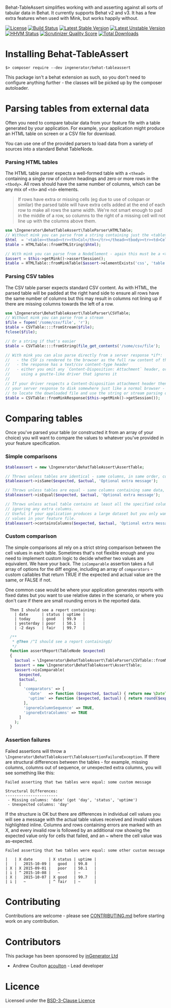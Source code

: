Behat-TableAssert simplifies working with and asserting against all sorts of tabular data in Behat. It currently
supports Behat v2 and v3. It has a few extra features when used with Mink, but works happily without.

[![License](https://poser.pugx.org/ingenerator/behat-tableassert/license.svg)](https://packagist.org/packages/ingenerator/behat-tableassert)
[![Build Status](https://travis-ci.org/ingenerator/behat-tableassert.svg?branch=master)](https://travis-ci.org/ingenerator/behat-tableassert)
[![Latest Stable Version](https://poser.pugx.org/ingenerator/behat-tableassert/v/stable.svg)](https://packagist.org/packages/ingenerator/behat-tableassert)
[![Latest Unstable Version](https://poser.pugx.org/ingenerator/behat-tableassert/v/unstable.svg)](https://packagist.org/packages/ingenerator/behat-tableassert)
[![HHVM Status](http://hhvm.h4cc.de/badge/ingenerator/behat-tableassert.svg?branch=master)](http://hhvm.h4cc.de/package/ingenerator/behat-tableassert)
[![Scrutinizer Quality Score](https://scrutinizer-ci.com/g/ingenerator/behat-tableassert/badges/quality-score.png?s=ad84e95fc2405712f88a96d89b4f31dfe5c80fae)](https://scrutinizer-ci.com/g/ingenerator/behat-tableassert/)
[![Total Downloads](https://poser.pugx.org/ingenerator/behat-tableassert/downloads.svg)](https://packagist.org/packages/ingenerator/behat-tableassert)


# Installing Behat-TableAssert

`$> composer require --dev ingenerator/behat-tableassert`

This package isn't a behat extension as such, so you don't need to configure anything further - the classes will be
picked up by the composer autoloader.

# Parsing tables from external data

Often you need to compare tabular data from your feature file with a table generated by your application. For example,
your application might produce an HTML table on screen or a CSV file for download.

You can use one of the provided parsers to load data from a variety of sources into a standard Behat TableNode.

### Parsing HTML tables

The HTML table parser expects a well-formed table with a `<thead>` containing a single row of column headings and zero
or more rows in the `<tbody>`. All rows should have the same number of columns, which can be any mix of `<th>` and
`<td>` elements.

> If rows have extra or missing cells (eg due to use of colspan or similar) the parsed table will have extra cells
  added at the end of each row to make all rows the same width. We're not smart enough to pad in the middle of a row,
  so columns to the right of a missing cell will not line up with the columns above them.

```php
use \Ingenerator\BehatTableAssert\TableParser\HTMLTable;
// Without mink you can parse from a string containing just the <table> tag and children
$html  = '<table><thead><tr><th>Col</th></tr></thead><tbody><tr><td>Cell</td></tr></tbody></table>';
$table = HTMLTable::fromHTMLString($html);

// With mink you can parse from a NodeElement - again this must be a <table> element
$assert = $this->getMink()->assertSession();
$table = HTMLTable::fromMinkTable($assert->elementExists('css', 'table'));
```

### Parsing CSV tables

The CSV table parser expects standard CSV content. As with HTML, the parsed table will be padded at the right hand side
to ensure all rows have the same number of columns but this may result in columns not lining up if there are missing
columns towards the left of a row.

```php
use \Ingenerator\BehatTableAssert\TableParser\CSVTable;
// Without mink you can parse from a stream
$file = fopen('/some/csv/file', 'r');
$table = CSVTable::::fromStream($file);
fclose($file);

// Or a string if that's easier
$table = CSVTable::::fromString(file_get_contents('/some/csv/file');

// With mink you can also parse directly from a server response *if*:
//   - the CSV is rendered to the browser as the full raw content of the response
//   - the response has a text/csv content-type header
//   - either you omit any `Content-Disposition: Attachment` header, or you're
//     using a goutte-like driver that ignores it
//
// If your driver respects a Content-Disposition attachment header then it will save
// your server response to disk somewhere just like a normal browser - you will need
// to locate the downloaded file and use the string or stream parsing option.
$table = CSVTable::fromMinkResponse($this->getMink()->getSession());
```


# Comparing tables

Once you've parsed your table (or constructed it from an array of your choice) you will want to compare the values
to whatever you've provided in your feature specification.

### Simple comparisons

```php
$tableassert = new \Ingenerator\BehatTableAssert\AssertTable;

// Throws unless tables are identical - same columns, in same order, containing same data
$tableassert->isSame($expected, $actual, 'Optional extra message');

// Throws unless tables are equal - same columns containing same data, but in any order
$tableassert->isEqual($expected, $actual, 'Optional extra message');

// Throws unless actual table contains at least all the specified columns with the same data,
// ignoring any extra columns.
// Useful if your application produces a large dataset but you only want to specify a few
// values in your feature file.
$tableassert->containsColumns($expected, $actual, 'Optional extra message');
```

### Custom comparison

The simple comparisons all rely on a strict string comparison between the cell values in each table. Sometimes that's
not flexible enough and you need to implement custom logic to decide whether two values are equivalent. We have your
back. The `isComparable` assertion takes a full array of options for the diff engine, including an array of
`comparators` -  custom callables that return TRUE if the expected and actual value are the same, or FALSE if not.

One common case would be where your application generates reports with fixed dates but you want to use relative dates
in the scenario, or where you don't care if there are small rounding errors in the reported data.

```gherkin
  Then I should see a report containing:
    | date      | status | uptime |
    | today     | good   | 99.9   |
    | yesterday | poor   | 50.1   |
    | -2 days   | fair   | 99.7   |
```

```php
  /**
   * @Then /^I should see a report containing$/
   */
  function assertReport(TableNode $expected)
  {
    $actual = \Ingenerator\BehatTableAssert\TableParser\CSVTable::fromMinkResponse($this->getMink()->getSession());
    $assert = new \Ingenerator\BehatTableAssert\AssertTable;
    $assert->isComparable(
      $expected,
      $actual,
      [
        'comparators' => [
          'date'   => function ($expected, $actual) { return new \DateTime($expected) == new \DateTime($actual); },
          'uptime' => function ($expected, $actual) { return round($expected, 0) == round($actual, 0); },
        ],
        'ignoreColumnSequence' => TRUE,
        'ignoreExtraColumns' => TRUE
      ]
    );
  }
```

### Assertion failures

Failed assertions will throw a `\Ingenerator\BehatTableAssert\TableAssertionFailureException`. If there are structural
differences between the tables - for example, missing columns, columns out of sequence, or unexpected extra columns, you
will see something like this:

```
Failed asserting that two tables were equal: some custom message

Structural Differences:
-----------------------
 - Missing columns: 'date' (got 'day', 'status', 'uptime')
 - Unexpected columns: 'day'
```

If the structure is OK but there are differences in individual cell values you will see a message with the actual table
values received and invalid values highlighted inline. Columns and rows containing errors are marked with an X, and
every invalid row is followed by an additional row showing the expected value only for cells that failed, and an ~ where
the cell value was as-expected.

```
Failed asserting that two tables were equal: some other custom message

|   | X date       | X status | uptime |
|   |   2015-10-09 |   good   | 99.8   |
| X | X 2015-09-01 |   poor   | 50.1   |
| i | ^ 2015-10-08 |   ~      | ~      |
| X |   2015-10-07 | X good   | 99.7   |
| i |   ~          | ^ fair   | ~      |
```

# Contributing

Contributions are welcome - please see [CONTRIBUTING.md](CONTRIBUTING.md) before starting work on any contribution.

# Contributors

This package has been sponsored by [inGenerator Ltd](http://www.ingenerator.com)

* Andrew Coulton [acoulton](https://github.com/acoulton) - Lead developer

# Licence

Licensed under the [BSD-3-Clause Licence](LICENSE)
